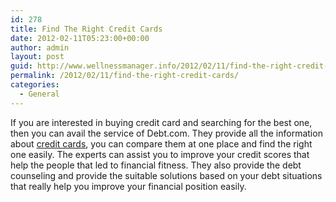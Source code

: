 ```yaml
---
id: 278
title: Find The Right Credit Cards
date: 2012-02-11T05:23:00+00:00
author: admin
layout: post
guid: http://www.wellnessmanager.info/2012/02/11/find-the-right-credit-cards/
permalink: /2012/02/11/find-the-right-credit-cards/
categories:
  - General
---
```

If you are interested in buying credit card and searching for the best one, then you can avail the service of Debt.com. They provide all the information about [credit cards](http://www.debt.com/), you can compare them at one place and find the right one easily. The experts can assist you to improve your credit scores that help the people that led to financial fitness. They also provide the debt counseling and provide the suitable solutions based on your debt situations that really help you improve your financial position easily.